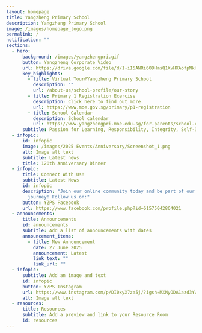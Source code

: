 ```yaml
---
layout: homepage
title: Yangzheng Primary School
description: Yangzheng Primary School
image: /images/homepage_logo.png
permalink: /
notification: ""
sections:
  - hero:
      background: /images/yangzhengpri.gif
      button: Yangzheng Corporate Video
      url: https://drive.google.com/file/d/1-iI5ANRi609HmsQ1XvHXAofpNkK8EjUQ/view
      key_highlights:
        - title: Virtual Tour@Yangzheng Primary School
          description: ""
          url: /about-us/school-profile/our-story
        - title: Primary 1 Registration Exercise
          description: Click here to find out more.
          url: https://www.moe.gov.sg/primary/p1-registration
        - title: School Calendar
          description: School calendar
          url: https://www.yangzhengpri.moe.edu.sg/for-parents/school-calendar/
      subtitle: Passion for Learning, Responsibility, Integrity, Self-Discipline, eMpathy
  - infopic:
      id: infopic
      image: /images/2025 Events/Anniversary/Screenshot_1.png
      alt: Image alt text
      subtitle: Latest news
      title: 120th Anniversary Dinner
  - infopic:
      title: Connect With Us!
      subtitle: Latest News
      id: infopic
      description: "Join our online community today and be part of our Yangzheng
        journey! Follow us on:"
      button: YZPS Facebook
      url: https://www.facebook.com/profile.php?id=61575042864021
  - announcements:
      title: Announcements
      id: announcements
      subtitle: Add a list of announcements with dates
      announcement_items:
        - title: New Announcement
          date: 27 June 2025
          announcement: Latest
          link_text: ""
          link_url: ""
  - infopic:
      subtitle: Add an image and text
      id: infopic
      button: YZPS Instagram
      url: https://www.instagram.com/p/DI0xyX7za5j/?igsh=MXNyODA1azd3YWU3MQ==
      alt: Image alt text
  - resources:
      title: Resources
      subtitle: Add a preview and link to your Resource Room
      id: resources
---
```

